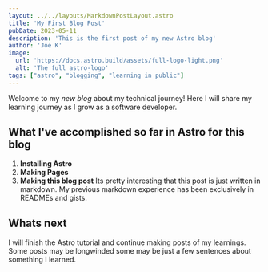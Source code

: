 ```yaml
---
layout: ../../layouts/MarkdownPostLayout.astro
title: 'My First Blog Post'
pubDate: 2023-05-11
description: 'This is the first post of my new Astro blog'
author: 'Joe K'
image: 
  url: 'https://docs.astro.build/assets/full-logo-light.png' 
  alt: 'The full astro-logo'
tags: ["astro", "blogging", "learning in public"]
---
```


Welcome to my _new blog_ about my technical journey! Here I will share my learning journey as I grow as a software developer.

## What I've accomplished so far in Astro for this blog

1. **Installing Astro**
2. **Making Pages**
3. **Making this blog post** Its pretty interesting that this post is just written in markdown. My previous markdown experience has been exclusively in READMEs and gists.

## Whats next

I will finish the Astro tutorial and continue making posts of my learnings. Some posts may be longwinded some may be just a few sentences about something I learned.


